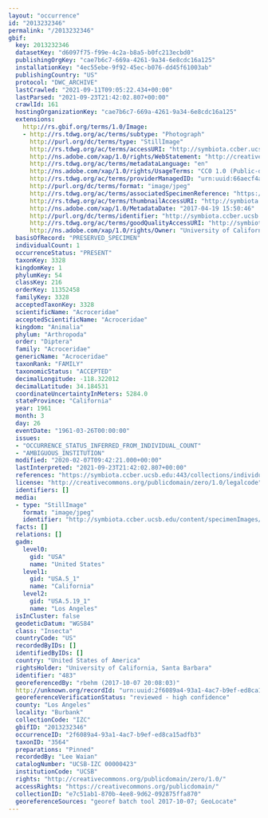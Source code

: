 ```yaml
---
layout: "occurrence"
id: "2013232346"
permalink: "/2013232346"
gbif:
  key: 2013232346
  datasetKey: "d6097f75-f99e-4c2a-b8a5-b0fc213ecbd0"
  publishingOrgKey: "cae7b6c7-669a-4261-9a34-6e8cdc16a125"
  installationKey: "4ec55ebe-9f92-45ec-b076-dd45f61003ab"
  publishingCountry: "US"
  protocol: "DWC_ARCHIVE"
  lastCrawled: "2021-09-11T09:05:22.434+00:00"
  lastParsed: "2021-09-23T21:42:02.807+00:00"
  crawlId: 161
  hostingOrganizationKey: "cae7b6c7-669a-4261-9a34-6e8cdc16a125"
  extensions:
    http://rs.gbif.org/terms/1.0/Image:
    - http://rs.tdwg.org/ac/terms/subtype: "Photograph"
      http://purl.org/dc/terms/type: "StillImage"
      http://rs.tdwg.org/ac/terms/accessURI: "http://symbiota.ccber.ucsb.edu/content/specimenImages/UCSB_IZC/UCSB-IZC00000/UCSB-IZC_00000423_1492642246_lg.jpg"
      http://ns.adobe.com/xap/1.0/rights/WebStatement: "http://creativecommons.org/publicdomain/zero/1.0/"
      http://rs.tdwg.org/ac/terms/metadataLanguage: "en"
      http://ns.adobe.com/xap/1.0/rights/UsageTerms: "CC0 1.0 (Public-domain)"
      http://rs.tdwg.org/ac/terms/providerManagedID: "urn:uuid:66aecf4a-ee25-4552-9201-0581b9667f71"
      http://purl.org/dc/terms/format: "image/jpeg"
      http://rs.tdwg.org/ac/terms/associatedSpecimenReference: "https://symbiota.ccber.ucsb.edu:443/collections/individual/index.php?occid=483"
      http://rs.tdwg.org/ac/terms/thumbnailAccessURI: "http://symbiota.ccber.ucsb.edu/content/specimenImages/UCSB_IZC/UCSB-IZC00000/UCSB-IZC_00000423_1492642246_tn.jpg"
      http://ns.adobe.com/xap/1.0/MetadataDate: "2017-04-19 15:50:46"
      http://purl.org/dc/terms/identifier: "http://symbiota.ccber.ucsb.edu/content/specimenImages/UCSB_IZC/UCSB-IZC00000/UCSB-IZC_00000423_1492642246_lg.jpg"
      http://rs.tdwg.org/ac/terms/goodQualityAccessURI: "http://symbiota.ccber.ucsb.edu/content/specimenImages/UCSB_IZC/UCSB-IZC00000/UCSB-IZC_00000423_1492642246.jpg"
      http://ns.adobe.com/xap/1.0/rights/Owner: "University of California, Santa Barbara"
  basisOfRecord: "PRESERVED_SPECIMEN"
  individualCount: 1
  occurrenceStatus: "PRESENT"
  taxonKey: 3328
  kingdomKey: 1
  phylumKey: 54
  classKey: 216
  orderKey: 11352458
  familyKey: 3328
  acceptedTaxonKey: 3328
  scientificName: "Acroceridae"
  acceptedScientificName: "Acroceridae"
  kingdom: "Animalia"
  phylum: "Arthropoda"
  order: "Diptera"
  family: "Acroceridae"
  genericName: "Acroceridae"
  taxonRank: "FAMILY"
  taxonomicStatus: "ACCEPTED"
  decimalLongitude: -118.322012
  decimalLatitude: 34.184531
  coordinateUncertaintyInMeters: 5284.0
  stateProvince: "California"
  year: 1961
  month: 3
  day: 26
  eventDate: "1961-03-26T00:00:00"
  issues:
  - "OCCURRENCE_STATUS_INFERRED_FROM_INDIVIDUAL_COUNT"
  - "AMBIGUOUS_INSTITUTION"
  modified: "2020-02-07T09:42:21.000+00:00"
  lastInterpreted: "2021-09-23T21:42:02.807+00:00"
  references: "https://symbiota.ccber.ucsb.edu:443/collections/individual/index.php?occid=483"
  license: "http://creativecommons.org/publicdomain/zero/1.0/legalcode"
  identifiers: []
  media:
  - type: "StillImage"
    format: "image/jpeg"
    identifier: "http://symbiota.ccber.ucsb.edu/content/specimenImages/UCSB_IZC/UCSB-IZC00000/UCSB-IZC_00000423_1492642246_lg.jpg"
  facts: []
  relations: []
  gadm:
    level0:
      gid: "USA"
      name: "United States"
    level1:
      gid: "USA.5_1"
      name: "California"
    level2:
      gid: "USA.5.19_1"
      name: "Los Angeles"
  isInCluster: false
  geodeticDatum: "WGS84"
  class: "Insecta"
  countryCode: "US"
  recordedByIDs: []
  identifiedByIDs: []
  country: "United States of America"
  rightsHolder: "University of California, Santa Barbara"
  identifier: "483"
  georeferencedBy: "rbehm (2017-10-07 20:08:03)"
  http://unknown.org/recordId: "urn:uuid:2f6089a4-93a1-4ac7-b9ef-ed8ca15adfb3"
  georeferenceVerificationStatus: "reviewed - high confidence"
  county: "Los Angeles"
  locality: "Burbank"
  collectionCode: "IZC"
  gbifID: "2013232346"
  occurrenceID: "2f6089a4-93a1-4ac7-b9ef-ed8ca15adfb3"
  taxonID: "3564"
  preparations: "Pinned"
  recordedBy: "Lee Waian"
  catalogNumber: "UCSB-IZC 00000423"
  institutionCode: "UCSB"
  rights: "http://creativecommons.org/publicdomain/zero/1.0/"
  accessRights: "https://creativecommons.org/publicdomain/"
  collectionID: "e7c51ab1-870b-4ee8-9d62-092875ffa870"
  georeferenceSources: "georef batch tool 2017-10-07; GeoLocate"
---
```

